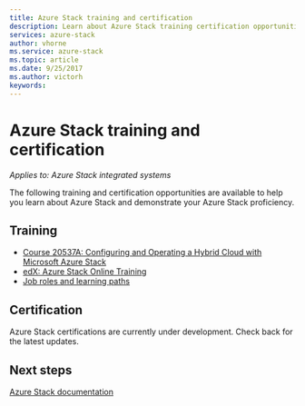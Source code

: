```yaml
---
title: Azure Stack training and certification
description: Learn about Azure Stack training certification opportunities
services: azure-stack
author: vhorne
ms.service: azure-stack
ms.topic: article
ms.date: 9/25/2017
ms.author: victorh
keywords:
---
```


# Azure Stack training and certification

*Applies to: Azure Stack integrated systems*

The following training and certification opportunities are available to help you learn about Azure Stack and demonstrate your Azure Stack proficiency.

## Training

- [Course 20537A: Configuring and Operating a Hybrid Cloud with Microsoft Azure Stack](https://www.microsoft.com/en-us/learning/course.aspx?cid=20537)
- [edX: Azure Stack Online Training](https://aka.ms/AzureStackMOOC)
- [Job roles and learning paths](https://azure.microsoft.com/en-us/training/learning-paths/)

## Certification
Azure Stack certifications are currently under development. Check back for the latest updates.

## Next steps

[Azure Stack documentation](https://docs.microsoft.com/en-us/azure/azure-stack/)